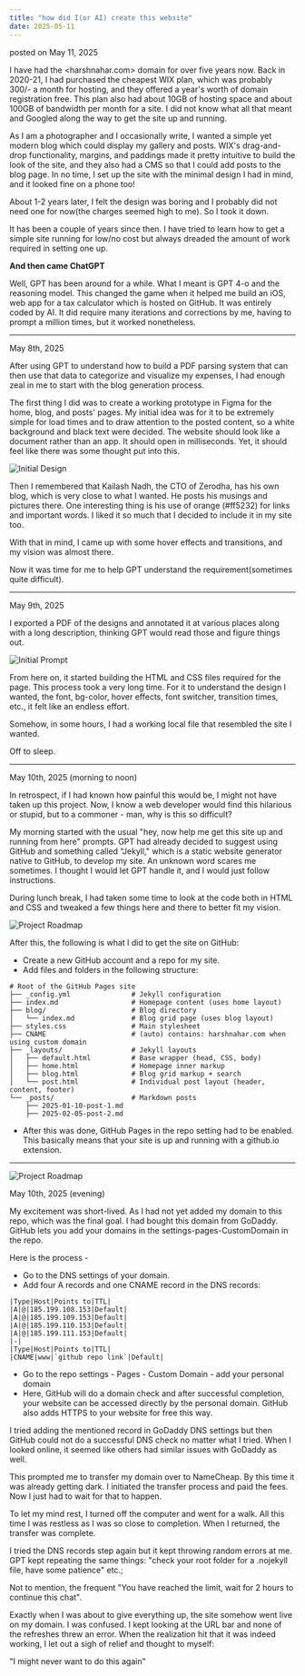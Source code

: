 ```yaml
---
title: "how did I(or AI) create this website"
date: 2025-05-11
---
```

posted on May 11, 2025

I have had the <harshnahar.com> domain for over five years now. Back in 2020-21, I had purchased the cheapest WIX plan, which was probably 300/- a month for hosting, and they offered a year's worth of domain registration free. This plan also had about 10GB of hosting space and about 100GB of bandwidth per month for a site. I did not know what all that meant and Googled along the way to get the site up and running.

As I am a photographer and I occasionally write, I wanted a simple yet modern blog which could display my gallery and posts. WIX's drag-and-drop functionality, margins, and paddings made it pretty intuitive to build the look of the site, and they also had a CMS so that I could add posts to the blog page. In no time, I set up the site with the minimal design I had in mind, and it looked fine on a phone too!

About 1-2 years later, I felt the design was boring and I probably did not need one for now(the charges seemed high to me). So I took it down.

It has been a couple of years since then. I have tried to learn how to get a simple site running for low/no cost but always dreaded the amount of work required in setting one up.

**And then came ChatGPT**

Well, GPT has been around for a while. What I meant is GPT 4-o and the reasoning model.
This changed the game when it helped me build an iOS, web app for a tax calculator which is hosted on GitHub. It was entirely coded by AI. It did require many iterations and corrections by me, having to prompt a million times, but it worked nonetheless.

-------------------------------------------------------

May 8th, 2025

After using GPT to understand how to build a PDF parsing system that can then use that data to categorize and visualize my expenses, I had enough zeal in me to start with the blog generation process.

The first thing I did was to create a working prototype in Figma for the home, blog, and posts' pages. My initial idea was for it to be extremely simple for load times and to draw attention to the posted content, so a white background and black text were decided. The website should look like a document rather than an app. It should open in milliseconds. Yet, it should feel like there was some thought put into this.

![Initial Design](https://raw.githubusercontent.com/harsh-nahar/assets/refs/heads/main/blog-images/Initial%20Design.webp)

Then I remembered that Kailash Nadh, the CTO of Zerodha, has his own blog, which is very close to what I wanted. He posts his musings and pictures there. One interesting thing is his use of orange (#ff5232) for links and important words. I liked it so much that I decided to include it in my site too.

With that in mind, I came up with some hover effects and transitions, and my vision was almost there.

Now it was time for me to help GPT understand the requirement(sometimes quite difficult).

-----------------------------------------------------------

May 9th, 2025

I exported a PDF of the designs and annotated it at various places along with a long description, thinking GPT would read those and figure things out.

![Initial Prompt](https://raw.githubusercontent.com/harsh-nahar/assets/refs/heads/main/blog-images/Initial%20Prompt.webp)

From here on, it started building the HTML and CSS files required for the page. This process took a very long time. For it to understand the design I wanted, the font, bg-color, hover effects, font switcher, transition times, etc., it felt like an endless effort.

Somehow, in some hours, I had a working local file that resembled the site I wanted.

Off to sleep.

---------------------------------------------------------

May 10th, 2025 (morning to noon)

In retrospect, if I had known how painful this would be, I might not have taken up this project.
Now, I know a web developer would find this hilarious or stupid, but to a commoner - man, why is this so difficult?

My morning started with the usual "hey, now help me get this site up and running from here" prompts. GPT had already decided to suggest using GitHub and something called “Jekyll," which is a static website generator native to GitHub, to develop my site. An unknown word scares me sometimes. I thought I would let GPT handle it, and I would just follow instructions.

During lunch break, I had taken some time to look at the code both in HTML and CSS and tweaked a few things here and there to better fit my vision.

![Project Roadmap](https://raw.githubusercontent.com/harsh-nahar/assets/refs/heads/main/blog-images/Code%20Screenshot.webp)

After this, the following is what I did to get the site on GitHub:
- Create a new GitHub account and a repo for my site.
- Add files and folders in the following structure:
```
# Root of the GitHub Pages site
├── _config.yml               # Jekyll configuration
├── index.md                  # Homepage content (uses home layout)
├── blog/                     # Blog directory
│   └── index.md              # Blog grid page (uses blog layout)
├── styles.css                # Main stylesheet
├── CNAME                     # (auto) contains: harshnahar.com when using custom domain
├── _layouts/                 # Jekyll layouts
│   ├── default.html          # Base wrapper (head, CSS, body)  
│   ├── home.html             # Homepage inner markup  
│   ├── blog.html             # Blog grid markup + search  
│   └── post.html             # Individual post layout (header, content, footer)
└── _posts/                   # Markdown posts
    ├── 2025-01-10-post-1.md
    ├── 2025-02-05-post-2.md
```
- After this was done, GitHub Pages in the repo setting had to be enabled. This basically means that your site is up and running with a github.io extension.

-------------------------------------------------------------------

![Project Roadmap](https://raw.githubusercontent.com/harsh-nahar/assets/refs/heads/main/blog-images/Roadmap.webp)

May 10th, 2025 (evening)

My excitement was short-lived. As I had not yet added my domain to this repo, which was the final goal. I had bought this domain from GoDaddy. GitHub lets you add your domains in the settings-pages-CustomDomain in the repo.

Here is the process - 
- Go to the DNS settings of your domain.
- Add four A records and one CNAME record in the DNS records:

```
|Type|Host|Points to|TTL|
|A|@|185.199.108.153|Default|
|A|@|185.199.109.153|Default|
|A|@|185.199.110.153|Default|
|A|@|185.199.111.153|Default|
|-|
|Type|Host|Points to|TTL|
|CNAME|www|`github repo link`|Default|
```
- Go to the repo settings - Pages - Custom Domain - add your personal domain
- Here, GitHub will do a domain check and after successful completion, your website can be accessed directly by the personal domain. GitHub also adds HTTPS to your website for free this way.

I tried adding the mentioned record in GoDaddy DNS settings but then GitHub could not do a successful DNS check no matter what I tried. When I looked online, it seemed like others had similar issues with GoDaddy as well.

This prompted me to transfer my domain over to NameCheap. By this time it was already getting dark. I initiated the transfer process and paid the fees. Now I just had to wait for that to happen.

To let my mind rest, I turned off the computer and went for a walk. All this time I was restless as I was so close to completion. When I returned, the transfer was complete.

I tried the DNS records step again but it kept throwing random errors at me. GPT kept repeating the same things: "check your root folder for a .nojekyll file, have some patience" etc.;

Not to mention, the frequent "You have reached the limit, wait for 2 hours to continue this chat".

Exactly when I was about to give everything up, the site somehow went live on my domain. I was confused. I kept looking at the URL bar and none of the refreshes threw an error. When the realization hit that it was indeed working, I let out a sigh of relief and thought to myself:

"I might never want to do this again"
